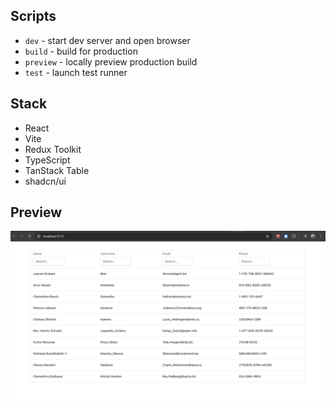 ## Scripts

- `dev` - start dev server and open browser
- `build` - build for production
- `preview` - locally preview production build
- `test` - launch test runner

## Stack

- React
- Vite
- Redux Toolkit
- TypeScript
- TanStack Table
- shadcn/ui

## Preview

![app-preview](app-preview.png)




